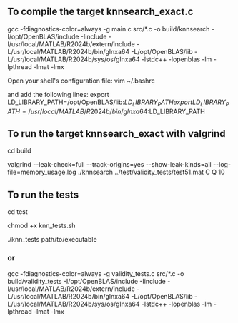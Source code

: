 ## To compile the target knnsearch_exact.c

gcc -fdiagnostics-color=always -g main.c src/*.c -o build/knnsearch -I/opt/OpenBLAS/include -Iinclude -I/usr/local/MATLAB/R2024b/extern/include -L/usr/local/MATLAB/R2024b/bin/glnxa64 -L/opt/OpenBLAS/lib -L/usr/local/MATLAB/R2024b/sys/os/glnxa64 -lstdc++ -lopenblas -lm -lpthread -lmat -lmx

Open your shell's configuration file:
vim ~/.bashrc

and add the following lines:
export LD_LIBRARY_PATH=/opt/OpenBLAS/lib:$LD_LIBRARY_PATH
export LD_LIBRARY_PATH=/usr/local/MATLAB/R2024b/bin/glnxa64:$LD_LIBRARY_PATH


## To run the target knnsearch_exact with valgrind

cd build

valgrind --leak-check=full --track-origins=yes --show-leak-kinds=all --log-file=memory_usage.log ./knnsearch ../test/validity_tests/test51.mat C Q 10

## To run the tests

cd test

chmod +x knn_tests.sh

./knn_tests path/to/executable

### or

gcc -fdiagnostics-color=always -g validity_tests.c src/*.c -o build/validity_tests -I/opt/OpenBLAS/include -Iinclude -I/usr/local/MATLAB/R2024b/extern/include -L/usr/local/MATLAB/R2024b/bin/glnxa64 -L/opt/OpenBLAS/lib -L/usr/local/MATLAB/R2024b/sys/os/glnxa64 -lstdc++ -lopenblas -lm -lpthread -lmat -lmx
